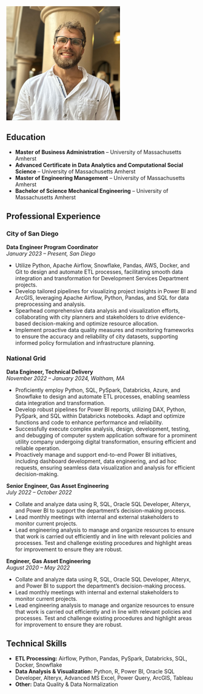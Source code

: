 <img src="bio_pic.jpg" alt="Peter Sullivan"  width="300" height="300">

## Education
- **Master of Business Administration** – University of Massachusetts Amherst  
- **Advanced Certificate in Data Analytics and Computational Social Science** – University of Massachusetts Amherst  
- **Master of Engineering Management** – University of Massachusetts Amherst  
- **Bachelor of Science Mechanical Engineering** – University of Massachusetts Amherst  

## Professional Experience

### City of San Diego
**Data Engineer Program Coordinator**  
*January 2023 – Present, San Diego*  
- Utilize Python, Apache Airflow, Snowflake, Pandas, AWS, Docker, and Git to design and automate ETL processes, facilitating smooth data integration and transformation for Development Services Department projects.
- Develop tailored pipelines for visualizing project insights in Power BI and ArcGIS, leveraging Apache Airflow, Python, Pandas, and SQL for data preprocessing and analysis.
- Spearhead comprehensive data analysis and visualization efforts, collaborating with city planners and stakeholders to drive evidence-based decision-making and optimize resource allocation.
- Implement proactive data quality measures and monitoring frameworks to ensure the accuracy and reliability of city datasets, supporting informed policy formulation and infrastructure planning.

### National Grid
**Data Engineer, Technical Delivery**  
*November 2022 – January 2024, Waltham, MA*  
- Proficiently employ Python, SQL, PySpark, Databricks, Azure, and Snowflake to design and automate ETL processes, enabling seamless data integration and transformation.
- Develop robust pipelines for Power BI reports, utilizing DAX, Python, PySpark, and SQL within Databricks notebooks. Adapt and optimize functions and code to enhance performance and reliability.
- Successfully execute complex analysis, design, development, testing, and debugging of computer system application software for a prominent utility company undergoing digital transformation, ensuring efficient and reliable operation.
- Proactively manage and support end-to-end Power BI initiatives, including dashboard development, data engineering, and ad hoc requests, ensuring seamless data visualization and analysis for efficient decision-making.

**Senior Engineer, Gas Asset Engineering**  
*July 2022 – October 2022*  
- Collate and analyze data using R, SQL, Oracle SQL Developer, Alteryx, and Power BI to support the department’s decision-making process.
- Lead monthly meetings with internal and external stakeholders to monitor current projects.
- Lead engineering analysis to manage and organize resources to ensure that work is carried out efficiently and in line with relevant policies and processes. Test and challenge existing procedures and highlight areas for improvement to ensure they are robust.

**Engineer, Gas Asset Engineering**  
*August 2020 – May 2022*  
- Collate and analyze data using R, SQL, Oracle SQL Developer, Alteryx, and Power BI to support the department’s decision-making process.
- Lead monthly meetings with internal and external stakeholders to monitor current projects.
- Lead engineering analysis to manage and organize resources to ensure that work is carried out efficiently and in line with relevant policies and processes. Test and challenge existing procedures and highlight areas for improvement to ensure they are robust.

## Technical Skills
- **ETL Processing:** Airflow, Python, Pandas, PySpark, Databricks, SQL, Docker, Snowflake
- **Data Analysis & Visualization:** Python, R, Power BI, Oracle SQL Developer, Alteryx, Advanced MS Excel, Power Query, ArcGIS, Tableau
- **Other:** Data Quality & Data Normalization

